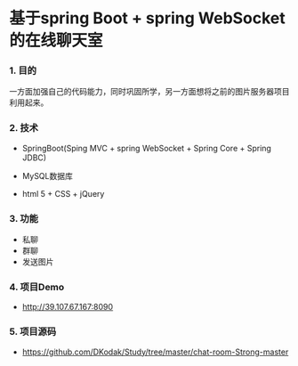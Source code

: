 # 基于spring Boot + spring WebSocket的在线聊天室

### 1. 目的

一方面加强自己的代码能力，同时巩固所学，另一方面想将之前的图片服务器项目利用起来。

### 2. 技术

* SpringBoot(Sping MVC + spring WebSocket + Spring Core + Spring JDBC)

* MySQL数据库
* html 5 + CSS + jQuery

### 3. 功能

* 私聊
* 群聊
* 发送图片

### 4. 项目Demo

* http://39.107.67.167:8090

### 5. 项目源码

* https://github.com/DKodak/Study/tree/master/chat-room-Strong-master
